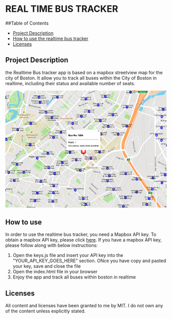# REAL TIME BUS TRACKER

##Table of Contents
- [Project Description](#project-description)
- [How to use the realtime bus tracker](how-to-use)
- [Licenses](licenses)

## Project Description
the Realtime Bus tracker app is based on a mapbox streetview map for the city of Boston. It allow you to track all buses within the City of Boston in realtime, including their status and available number of seats.

<img src="./assets/Tracker-Preview.png" />

## How to use
In order to use the realtime bus tracker, you need a Mapbox API key. To obtain a mapbox API key, please click [here](https://www.mapbox.com/). If you have a mapbox API key, please follow along with below instructions:

1. Open the keys.js file and insert your API key into the "YOUR_API_KEY_GOES_HERE" section. ONce you have copy and pasted your key, save and close the file
2. Open the index.html file in your browser
3. Enjoy the app and track all buses within boston in realtime

## Licenses
All content and licenses have been granted to me by MIT. I do not own any of the content unless explicitly stated.
